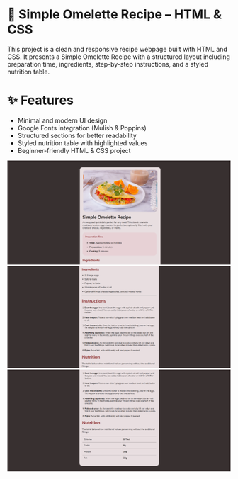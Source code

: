 <h1>🍳 Simple Omelette Recipe – HTML & CSS</h1>

This project is a clean and responsive recipe webpage built with HTML and CSS. It presents a Simple Omelette Recipe with a structured layout including preparation time, ingredients, step-by-step instructions, and a styled nutrition table.

<h1>✨ Features</h1>

<ul>
  <li>Minimal and modern UI design</li>
  <li>Google Fonts integration (Mulish & Poppins)</li>
  <li>Structured sections for better readability</li>
  <li>Styled nutrition table with highlighted values</li>
  <li>Beginner-friendly HTML & CSS project</li>
</ul>

![UI Screenshot](01_SC.png) <br/>
![UI Screenshot](02_SC.png) <br/>
![UI Screenshot](03_SC.png)
